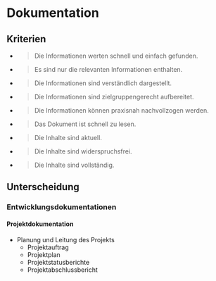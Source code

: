 # Dokumentation

## Kriterien
- > Die Informationen werten schnell und einfach gefunden.
- > Es sind nur die relevanten Informationen enthalten.
- > Die Informationen sind verständlich dargestellt.
- > Die Informationen sind zielgruppengerecht aufbereitet.
- > Die Informationen können praxisnah nachvollzogen werden.
- > Das Dokument ist schnell zu lesen.
- > Die Inhalte sind aktuell.
- > Die Inhalte sind widerspruchsfrei.
- > Die Inhalte sind vollständig.
  
## Unterscheidung

### Entwicklungsdokumentationen

#### Projektdokumentation
- Planung und Leitung des Projekts
  - Projektauftrag
  - Projektplan
  - Projektstatusberichte
  - Projektabschlussbericht

